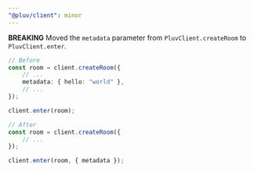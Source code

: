 ```yaml
---
"@pluv/client": minor
---
```


**BREAKING** Moved the `metadata` parameter from `PluvClient.createRoom` to `PluvClient.enter`.

```ts
// Before
const room = client.createRoom({
    // ...
    metadata: { hello: "world" },
    // ...
});

client.enter(room);

// After
const room = client.createRoom({
    // ...
});

client.enter(room, { metadata });
```
